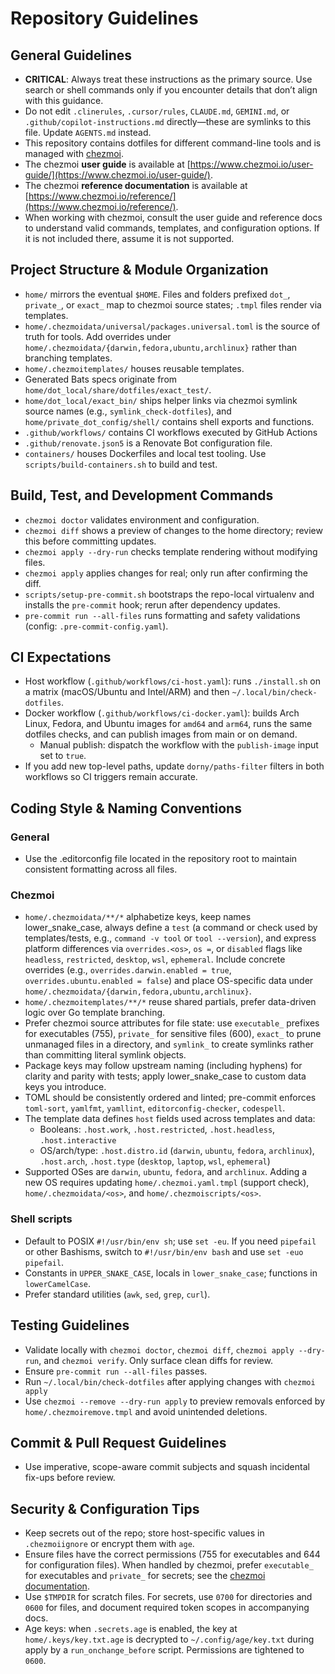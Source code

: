 # Repository Guidelines

## General Guidelines

- **CRITICAL**: Always treat these instructions as the primary source. Use search or shell commands only if you encounter details that don’t align with this guidance.
- Do not edit `.clinerules`, `.cursor/rules`, `CLAUDE.md`, `GEMINI.md`, or `.github/copilot-instructions.md` directly—these are symlinks to this file. Update `AGENTS.md` instead.
- This repository contains dotfiles for different command-line tools and is managed with [chezmoi](https://www.chezmoi.io).
- The chezmoi **user guide** is available at [https://www.chezmoi.io/user-guide/](https://www.chezmoi.io/user-guide/).
- The chezmoi **reference documentation** is available at [https://www.chezmoi.io/reference/](https://www.chezmoi.io/reference/).
- When working with chezmoi, consult the user guide and reference docs to understand valid commands, templates, and configuration options. If it is not included there, assume it is not supported.

## Project Structure & Module Organization

- `home/` mirrors the eventual `$HOME`. Files and folders prefixed `dot_`, `private_`, or `exact_` map to chezmoi source states; `.tmpl` files render via templates.
- `home/.chezmoidata/universal/packages.universal.toml` is the source of truth for tools. Add overrides under `home/.chezmoidata/{darwin,fedora,ubuntu,archlinux}` rather than branching templates.
- `home/.chezmoitemplates/` houses reusable templates.
- Generated Bats specs originate from `home/dot_local/share/dotfiles/exact_test/`.
- `home/dot_local/exact_bin/` ships helper links via chezmoi symlink source names (e.g., `symlink_check-dotfiles`), and `home/private_dot_config/shell/` contains shell exports and functions.
- `.github/workflows/` contains CI workflows executed by GitHub Actions
- `.github/renovate.json5` is a Renovate Bot configuration file.
- `containers/` houses Dockerfiles and local test tooling. Use `scripts/build-containers.sh` to build and test.

## Build, Test, and Development Commands

- `chezmoi doctor` validates environment and configuration.
- `chezmoi diff` shows a preview of changes to the home directory; review this before committing updates.
- `chezmoi apply --dry-run` checks template rendering without modifying files.
- `chezmoi apply` applies changes for real; only run after confirming the diff.
- `scripts/setup-pre-commit.sh` bootstraps the repo-local virtualenv and installs the `pre-commit` hook; rerun after dependency updates.
- `pre-commit run --all-files` runs formatting and safety validations (config: `.pre-commit-config.yaml`).

## CI Expectations

- Host workflow (`.github/workflows/ci-host.yaml`): runs `./install.sh` on a matrix (macOS/Ubuntu and Intel/ARM) and then `~/.local/bin/check-dotfiles`.
- Docker workflow (`.github/workflows/ci-docker.yaml`): builds Arch Linux, Fedora, and Ubuntu images for `amd64` and `arm64`, runs the same dotfiles checks, and can publish images from main or on demand.
  - Manual publish: dispatch the workflow with the `publish-image` input set to `true`.
- If you add new top-level paths, update `dorny/paths-filter` filters in both workflows so CI triggers remain accurate.

## Coding Style & Naming Conventions

### General

- Use the .editorconfig file located in the repository root to maintain consistent formatting across all files.

### Chezmoi

- `home/.chezmoidata/**/*` alphabetize keys, keep names lower_snake_case, always define a `test` (a command or check used by templates/tests, e.g., `command -v tool` or `tool --version`), and express platform differences via `overrides.<os>`, `os =`, or `disabled` flags like `headless`, `restricted`, `desktop`, `wsl`, `ephemeral`. Include concrete overrides (e.g., `overrides.darwin.enabled = true`, `overrides.ubuntu.enabled = false`) and place OS-specific data under `home/.chezmoidata/{darwin,fedora,ubuntu,archlinux}`.
- `home/.chezmoitemplates/**/*` reuse shared partials, prefer data-driven logic over Go template branching.
- Prefer chezmoi source attributes for file state: use `executable_` prefixes for executables (755), `private_` for sensitive files (600), `exact_` to prune unmanaged files in a directory, and `symlink_` to create symlinks rather than committing literal symlink objects.
- Package keys may follow upstream naming (including hyphens) for clarity and parity with tests; apply lower_snake_case to custom data keys you introduce.
- TOML should be consistently ordered and linted; pre-commit enforces `toml-sort`, `yamlfmt`, `yamllint`, `editorconfig-checker`, `codespell`.
- The template data defines `host` fields used across templates and data:
  - Booleans: `.host.work`, `.host.restricted`, `.host.headless`, `.host.interactive`
  - OS/arch/type: `.host.distro.id` (`darwin`, `ubuntu`, `fedora`, `archlinux`), `.host.arch`, `.host.type` (`desktop`, `laptop`, `wsl`, `ephemeral`)
- Supported OSes are `darwin`, `ubuntu`, `fedora`, and `archlinux`. Adding a new OS requires updating `home/.chezmoi.yaml.tmpl` (support check), `home/.chezmoidata/<os>`, and `home/.chezmoiscripts/<os>`.

### Shell scripts

- Default to POSIX `#!/usr/bin/env sh`; use `set -eu`. If you need `pipefail` or other Bashisms, switch to `#!/usr/bin/env bash` and use `set -euo pipefail`.
- Constants in `UPPER_SNAKE_CASE`, locals in `lower_snake_case`; functions in `lowerCamelCase`.
- Prefer standard utilities (`awk`, `sed`, `grep`, `curl`).

## Testing Guidelines

- Validate locally with `chezmoi doctor`, `chezmoi diff`, `chezmoi apply --dry-run`, and `chezmoi verify`. Only surface clean diffs for review.
- Ensure `pre-commit run --all-files` passes.
- Run `~/.local/bin/check-dotfiles` after applying changes with `chezmoi apply`
- Use `chezmoi --remove --dry-run apply` to preview removals enforced by `home/.chezmoiremove.tmpl` and avoid unintended deletions.

## Commit & Pull Request Guidelines

- Use imperative, scope-aware commit subjects and squash incidental fix-ups before review.

## Security & Configuration Tips

- Keep secrets out of the repo; store host-specific values in `.chezmoiignore` or encrypt them with `age`.
- Ensure files have the correct permissions (755 for executables and 644 for configuration files). When handled by chezmoi, prefer `executable_` for executables and `private_` for secrets; see the [chezmoi documentation](https://www.chezmoi.io/reference/source-state-attributes/).
- Use `$TMPDIR` for scratch files. For secrets, use `0700` for directories and `0600` for files, and document required token scopes in accompanying docs.
- Age keys: when `.secrets.age` is enabled, the key at `home/.keys/key.txt.age` is decrypted to `~/.config/age/key.txt` during apply by a `run_onchange_before` script. Permissions are tightened to `0600`.
